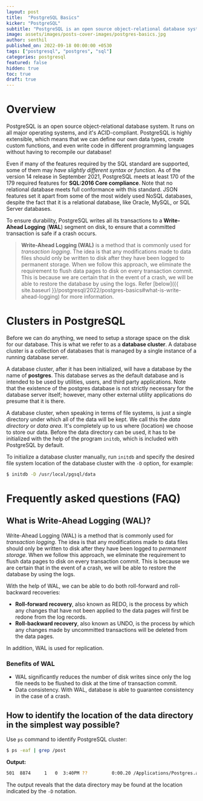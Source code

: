 ```yaml
---
layout: post
title:  "PostgreSQL Basics"
kicker: "PostgreSQL"
subtitle: "PostgreSQL is an open source object-relational database system. It runs on all major operating systems, and it's ACID-compliant."
image: assets/images/posts-cover-images/postgres-basics.jpg
author: senthil
published_on: 2022-09-18 00:00:00 +0530
tags: ["postgresql", "postgres", "sql"]
categories: postgresql
featured: false
hidden: true
toc: true
draft: true
---
```


# Overview

PostgreSQL is an open source object-relational database system. It runs on all major operating systems, and it's ACID-compliant. PostgreSQL is highly extensible, which means that we can define our own data types, create custom functions, and even write code in different programming languages without having to recompile our database!

Even if many of the features required by the SQL standard are supported, some of them may *have slightly different syntax or function*. As of the version 14 release in September 2021, PostgreSQL meets at least 170 of the 179 required features for **SQL:2016 Core compliance**. Note that no relational database meets full conformance with this standard. JSON features set it apart from some of the most widely used NoSQL databases, despite the fact that it is a relational database, like Oracle, MySQL, or SQL Server databases.

To ensure durability, PostgreSQL writes all its transactions to a **Write-Ahead Logging** (**WAL**) segment on disk, to ensure that a committed transaction is safe if a crash occurs.

> **Write-Ahead Logging (WAL)** is a method that is commonly used for *transaction logging*. The idea is that any modifications made to data files should only be written to disk after they have been logged to permanent storage. When we follow this approach, we eliminate the requirement to flush data pages to disk on every transaction commit. This is because we are certain that in the event of a crash, we will be able to restore the database by using the logs. Refer [below]({{ site.baseurl }}/postgresql/2022/postgres-basics#what-is-write-ahead-logging) for more information.

# Clusters in PostgreSQL

Before we can do anything, we need to setup a storage space on the disk for our database. This is what we refer to as a **database cluster**. A database cluster is a collection of databases that is managed by a single instance of a running database server.

A database cluster, after it has been initialized, will have a database by the name of **postgres**. This database serves as the default database and is intended to be used by utilities, users, and third party applications. Note that the existence of the postgres database is not strictly necessary for the database server itself; however, many other external utility applications do presume that it is there.

A database cluster, when speaking in terms of file systems, is just a single directory under which all of the data will be kept. We call this the *data directory* or *data area*. It's completely up to us where (location) we choose to store our data. Before the data directory can be used, it has to be initialized with the help of the program `initdb`, which is included with PostgreSQL by default.

To initialize a database cluster manually, run `initdb` and specify the desired file system location of the database cluster with the `-D` option, for example:

```bash
$ initdb -D /usr/local/pgsql/data
```


# Frequently asked questions (FAQ)

## What is Write-Ahead Logging (WAL)?

Write-Ahead Logging (WAL) is a method that is commonly used for *transaction logging*. The idea is that any modifications made to data files should only be written to disk after they have been logged to *permanent storage*. When we follow this approach, we eliminate the requirement to flush data pages to disk on every transaction commit. This is because we are certain that in the event of a crash, we will be able to restore the database by using the logs.

With the help of WAL, we can be able to do both roll-forward and roll-backward recoveries:

- **Roll-forward recovery**, also known as REDO, is the process by which any changes that have not been applied to the data pages will first be redone from the log records. 
- **Roll-backward recovery**, also known as UNDO, is the process by which any changes made by uncommitted transactions will be deleted from the data pages.

In addition, WAL is used for replication.

### Benefits of WAL

- WAL significantly reduces the number of disk writes since only the log file needs to be flushed to disk at the time of transaction commit.
- Data consistency. With WAL, database is able to guarantee consistency in the case of a crash.

## How to identify the location of the data directory in the simplest way possible?

Use `ps` command to identify PostgreSQL cluster:

```bash
$ ps -eaf | grep /post
```

**Output:**

```bash
501  8874     1   0  3:40PM ??         0:00.20 /Applications/Postgres.app/Contents/Versions/14/bin/postgres -D /Users/john/Library/Application Support/Postgres/var-14 -p 5432
```

The output reveals that the data directory may be found at the location indicated by the `-D` notation.